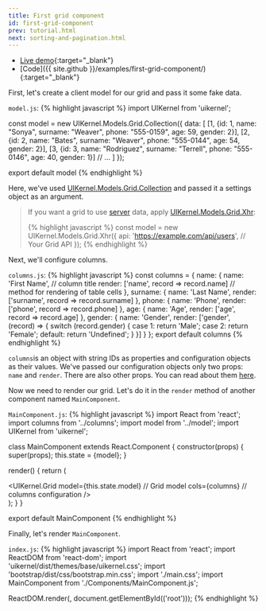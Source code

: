 ```yaml
---
title: First grid component
id: first-grid-component
prev: tutorial.html
next: sorting-and-pagination.html
---
```


* [Live demo](/examples/first-grid-component/){:target="_blank"}
* [Code]({{ site.github }}/examples/first-grid-component/){:target="_blank"}


First, let's create a client model for our grid and pass it some fake data.

`model.js`:
{% highlight javascript %}
import UIKernel from 'uikernel';

const model = new UIKernel.Models.Grid.Collection({
  data: [
    [1, {id: 1, name: "Sonya", surname: "Weaver", phone: "555-0159", age: 59, gender: 2}],
    [2, {id: 2, name: "Bates", surname: "Weaver", phone: "555-0144", age: 54, gender: 2}],
    [3, {id: 3, name: "Rodriguez", surname: "Terrell", phone: "555-0146", age: 40, gender: 1}]
    // ...
  ]
});

export default model
{% endhighlight %}

Here, we've used [UIKernel.Models.Grid.Collection](/docs/grid-model-collection.html) and passed it a settings object as an argument.

>If you want a grid to use [server](/docs/server-side.html) data, apply [UIKernel.Models.Grid.Xhr](/docs/grid-model-xhr.html):
>
>{% highlight javascript %}
const model = new UIKernel.Models.Grid.Xhr({
    api: 'https://example.com/api/users', // Your Grid API
});
{% endhighlight %}

Next, we'll configure columns.

`columns.js`:
{% highlight javascript %}
const columns = {
    name: {
        name: 'First Name', // column title
        render: ['name', record => record.name] // method for rendering of table cells
    },
    surname: {
        name: 'Last Name',
        render: ['surname', record => record.surname]
    },
    phone: {
        name: 'Phone',
        render: ['phone', record => record.phone]
    },
    age: {
        name: 'Age',
        render: ['age', record => record.age]
    },
    gender: {
        name: 'Gender',
        render: ['gender', (record) => {
            switch (record.gender) {
                case 1:
                    return 'Male';
                case 2:
                    return 'Female';
                default:
                    return 'Undefined';
            }
        }]
    }
};
export default columns
{% endhighlight %}

`columns`is an object with string IDs as properties and configuration objects as their values.
We've passed our configuration objects only two props: `name` and `render`. There are also other props.
You can read about them [here](/docs/grid-columns.html).

Now we need to render our grid. Let's do it in the `render` method of another component named `MainComponent`.

`MainComponent.js`:
{% highlight javascript %}
import React from 'react';
import columns from '../columns';
import model from '../model';
import UIKernel from 'uikernel';

class MainComponent extends React.Component {
  constructor(props) {
    super(props);
    this.state = {model};
  }

  render() {
    return (
      <div>
        <UIKernel.Grid
          model={this.state.model} // Grid model
          cols={columns} // columns configuration
        />
      </div>
    );
  }
}

export default MainComponent
{% endhighlight %}

Finally, let's render `MainComponent`.

`index.js`:
{% highlight javascript %}
import React from 'react';
import ReactDOM from 'react-dom';
import 'uikernel/dist/themes/base/uikernel.css';
import 'bootstrap/dist/css/bootstrap.min.css';
import './main.css';
import MainComponent from './Components/MainComponent.js';

ReactDOM.render(<MainComponent/>, document.getElementById(('root')));
{% endhighlight %}
